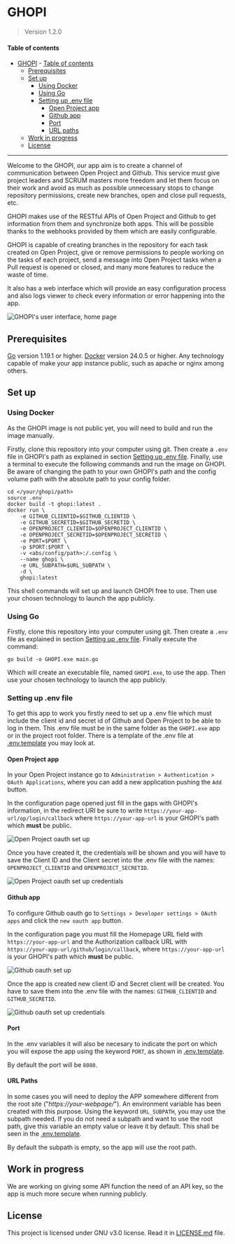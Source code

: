 # GHOPI

> Version 1.2.0

#### Table of contents
- [GHOPI](#ghopi)
      - [Table of contents](#table-of-contents)
  - [Prerequisites](#prerequisites)
  - [Set up](#set-up)
    - [Using Docker](#using-docker)
    - [Using Go](#using-go)
    - [Setting up .env file](#setting-up-env-file)
      - [Open Project app](#open-project-app)
      - [Github app](#github-app)
      - [Port](#port)
      - [URL paths](#url-paths)
  - [Work in progress](#work-in-progress)
  - [License](#license)

---

Welcome to the GHOPI, our app aim is to create a channel of communication between Open Project and Github. This service must give project leaders and SCRUM masters more freedom and let them focus on their work and avoid as much as possible unnecessary stops to change repository permissions, create new branches, open and close pull requests, etc. 

GHOPI makes use of the RESTful APIs of Open Project and Github to get information from them and synchronize both apps. This will be possible thanks to the webhooks provided by them which are easily configurable.

GHOPI is capable of creating branches in the repository for each task created on Open Project, give or remove permissions to people working on the tasks of each project, send a message into Open Project tasks when a Pull request is opened or closed, and many more features to reduce the waste of time.

It also has a web interface which will provide an easy configuration process and also logs viewer to check every information or error happening into the app.

![GHOPI's user interface, home page](./static/img/GHOPI_logo.svg)

## Prerequisites
[Go](https://go.dev/) version 1.19.1 or higher.
[Docker](https://www.docker.com/) version 24.0.5 or higher.
Any technology capable of make your app instance public, such as apache or nginx among others.

## Set up

### Using Docker

As the GHOPI image is not public yet, you will need to build and run the image manually. 

Firstly, clone this repository into your computer using git. Then create a `.env` file in GHOPI's path as explained in section [Setting up .env file](#setting-up-.env-file). Finally, use a terminal to execute the following commands and run the image on GHOPI. Be aware of changing the path to your own GHOPI's path and the config volume path with the absolute path to your config folder.

```shell
cd </your/ghopi/path> 
source .env
docker build -t ghopi:latest .
docker run \
    -e GITHUB_CLIENTID=$GITHUB_CLIENTID \
    -e GITHUB_SECRETID=$GITHUB_SECRETID \
    -e OPENPROJECT_CLIENTID=$OPENPROJECT_CLIENTID \
    -e OPENPROJECT_SECRETID=$OPENPROJECT_SECRETID \
    -e PORT=$PORT \
    -p $PORT:$PORT \
    -v <abs/config/path>:/.config \
    --name ghopi \
    -e URL_SUBPATH=$URL_SUBPATH \
    -d \
    ghopi:latest
```

This shell commands will set up and launch GHOPI free to use. Then use your chosen technology to launch the app publicly.

<!-- > **NOTE**: A `deploy.sh` file is provided so the build and running of the image may be done automatically. Be sure to have the .env file filled up. -->

### Using Go 

Firstly, clone this repository into your computer using git. Then create a `.env` file as explained in section [Setting up .env file](#setting-up-.env-file). Finally execute the command:
 
```shell
go build -o GHOPI.exe main.go
```

Which will create an executable file, named `GHOPI.exe`, to use the app. Then use your chosen technology to launch the app publicly.

### Setting up .env file

To get this app to work you firstly need to set up a .env file which must include the client id and secret id of Github and Open Project to be able to log in them. This .env file must be in the same folder as the `GHOPI.exe` app or in the project root folder. There is a template of the .env file at [.env.template](.env.template) you may look at.

#### Open Project app

In your Open Project instance go to `Administration > Authentication > OAuth Applications`, where you can add a new application pushing the `Add` button.

In the configuration page opened just fill in the gaps with GHOPI's information, in the redirect URI be sure to write `https://your-app-url/op/login/callback` where `https://your-app-url` is your GHOPI's path which **must** be public.

![Open Project oauth set up](./static/img/OP_appsetup.png)

Once you have created it, the credentials will be shown and you will have to save the Client ID and the Client secret into the .env file with the names: `OPENPROJECT_CLIENTID` and `OPENPROJECT_SECRETID`.

![Open Project oauth set up credentials](./static/img/OP_appsetup_result.png)

#### Github app

To configure Github oauth go to `Settings > Developer settings > OAuth apps` and click the `new oauth app` button.

In the configuration page you must fill the Homepage URL field with `https://your-app-url` and the Authorization callback URL with `https://your-app-url/github/login/callback`, where `https://your-app-url` is your GHOPI's path which **must** be public.

![Github oauth set up](./static/img/GH_appsetup.png)

Once the app is created new client ID and Secret client will be created. You have to save them into the .env file with the names: `GITHUB_CLIENTID` and `GITHUB_SECRETID`.

![Github oauth set up credentials](./static/img/GH_appsetup_result.png)

#### Port

In the .env variables it will also be necesary to indicate the port on which you will expose the app using the keyword `PORT`, as shown in [.env.template](.env.template).

By default the port will be `8080`.

#### URL Paths

In some cases you will need to deploy the APP somewhere different from the root site ("*https://your-webpage/*"). An environment variable has been created with this purpose. Using the keyword `URL_SUBPATH`, you may use the subpath needed. If you do not need a subpath and want to use the root path, give this variable an empty value or leave it by default. This shall be seen in the [.env.template](.env.template).

By default the subpath is empty, so the app will use the root path.

## Work in progress

We are working on giving some API function the need of an API key, so the app is much more secure when running publicly.

## License

This project is licensed under GNU v3.0 license. Read it in [LICENSE.md](https://github.com/JCruiz15/GHOPI/blob/main/LICENSE.md) file.
